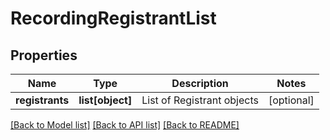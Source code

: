 # RecordingRegistrantList

## Properties
Name | Type | Description | Notes
------------ | ------------- | ------------- | -------------
**registrants** | **list[object]** | List of Registrant objects | [optional] 

[[Back to Model list]](../README.md#documentation-for-models) [[Back to API list]](../README.md#documentation-for-api-endpoints) [[Back to README]](../README.md)

